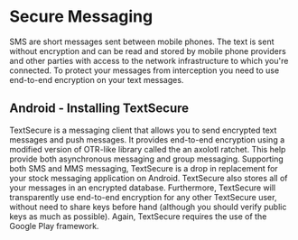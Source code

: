 Secure Messaging
================

SMS are short messages sent between mobile phones. The text is sent without encryption and can be read and stored by mobile phone providers and other parties with access to the network infrastructure to which you're connected. To protect your messages from interception you need to use end-to-end encryption on your text messages.

Android - Installing TextSecure
---------------------------

TextSecure is a messaging client that allows you to send encrypted text messages and push messages. It provides end-to-end encryption using a modified version of OTR-like library called the an axolotl ratchet. This help provide both asynchronous messaging and group messaging. Supporting both SMS and MMS messaging, TextSecure is a drop in replacement for your stock messaging application on Android. TextSecure also stores all of your messages in an encrypted database. Furthermore, TextSecure will transparently use end-to-end encryption for any other TextSecure user, without need to share keys before hand (although you should verify public keys as much as possible). Again, TextSecure requires the use of the Google Play framework. 

